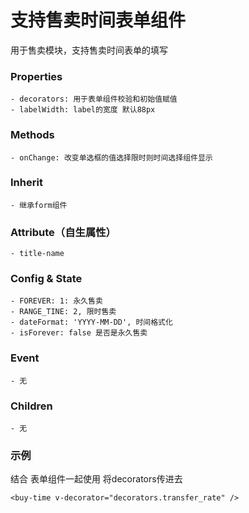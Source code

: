 # 支持售卖时间表单组件
用于售卖模块，支持售卖时间表单的填写
### Properties
    - decorators: 用于表单组件校验和初始值赋值
    - labelWidth: label的宽度 默认88px
### Methods
    - onChange: 改变单选框的值选择限时则时间选择组件显示
### Inherit
    - 继承form组件
### Attribute（自生属性）
    - title-name
### Config & State
    - FOREVER: 1: 永久售卖
    - RANGE_TINE: 2, 限时售卖
    - dateFormat: 'YYYY-MM-DD', 时间格式化
    - isForever: false 是否是永久售卖
### Event
    - 无
### Children
    - 无
### 示例
结合 表单组件一起使用 将decorators传进去
```JS
<buy-time v-decorator="decorators.transfer_rate" />
```
